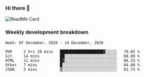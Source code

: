 ### Hi there 👋

<!--
**itzcy/itzcy** is a ✨ _special_ ✨ repository because its `README.md` (this file) appears on your GitHub profile.

Here are some ideas to get you started:

- 🔭 I’m currently working on ...
- 🌱 I’m currently learning ...
- 👯 I’m looking to collaborate on ...
- 🤔 I’m looking for help with ...
- 💬 Ask me about ...
- 📫 How to reach me: ...
- 😄 Pronouns: ...
- ⚡ Fun fact: ...
-->
![ReadMe Card](https://github-readme-stats.vercel.app/api?username=itzcy&show_icons=true&title_color=2d3198&icon_color=797cb8&text_color=24292e&bg_color=f6f8fa)

### Weekly development breakdown
<!--START_SECTION:waka-->
```text
Week: 07 December, 2020 - 14 December, 2020

PHP     2 hrs 20 mins   ███████████████████▓░░░░░   79.05 % 
Git     14 mins         ██░░░░░░░░░░░░░░░░░░░░░░░   08.09 % 
HTML    11 mins         █▓░░░░░░░░░░░░░░░░░░░░░░░   06.33 % 
Other   7 mins          █░░░░░░░░░░░░░░░░░░░░░░░░   04.00 % 
JSON    3 mins          ▒░░░░░░░░░░░░░░░░░░░░░░░░   01.73 % 
```
<!--END_SECTION:waka-->
